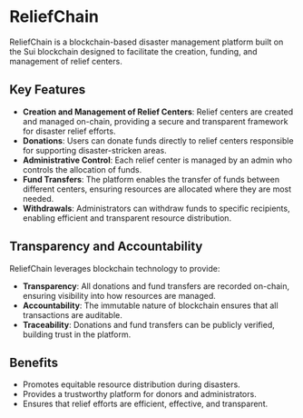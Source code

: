 # ReliefChain

ReliefChain is a blockchain-based disaster management platform built on the Sui blockchain designed to facilitate the creation, funding, and management of relief centers.

## Key Features

- **Creation and Management of Relief Centers**: Relief centers are created and managed on-chain, providing a secure and transparent framework for disaster relief efforts.
- **Donations**: Users can donate funds directly to relief centers responsible for supporting disaster-stricken areas.
- **Administrative Control**: Each relief center is managed by an admin who controls the allocation of funds.
- **Fund Transfers**: The platform enables the transfer of funds between different centers, ensuring resources are allocated where they are most needed.
- **Withdrawals**: Administrators can withdraw funds to specific recipients, enabling efficient and transparent resource distribution.

## Transparency and Accountability

ReliefChain leverages blockchain technology to provide:

- **Transparency**: All donations and fund transfers are recorded on-chain, ensuring visibility into how resources are managed.
- **Accountability**: The immutable nature of blockchain ensures that all transactions are auditable.
- **Traceability**: Donations and fund transfers can be publicly verified, building trust in the platform.

## Benefits

- Promotes equitable resource distribution during disasters.
- Provides a trustworthy platform for donors and administrators.
- Ensures that relief efforts are efficient, effective, and transparent.

